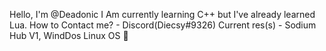 Hello, I'm @Deadonic
I  Am  currently learning C++ but I've already learned Lua.
How to Contact me? - Discord(Diecsy#9326)
Current res(s) - Sodium Hub V1, WindDos Linux OS
🍜
